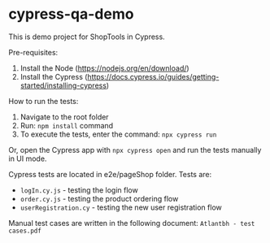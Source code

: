 # cypress-qa-demo

This is demo project for ShopTools in Cypress.

Pre-requisites:
1. Install the Node (https://nodejs.org/en/download/)
2. Install the Cypress (https://docs.cypress.io/guides/getting-started/installing-cypress) 

How to run the tests: 
1. Navigate to the root folder
2. Run: `npm install` command
3. To execute the tests, enter the command: `npx cypress run`

Or, open the Cypress app with `npx cypress open` and run the tests manually in UI mode.

Cypress tests are located in e2e/pageShop folder. Tests are:
 - `logIn.cy.js` - testing the login flow
 - `order.cy.js` - testing the product ordering flow
 - `userRegistration.cy` - testing the new user registration flow

Manual test cases are written in the following document:
`Atlantbh - test cases.pdf`